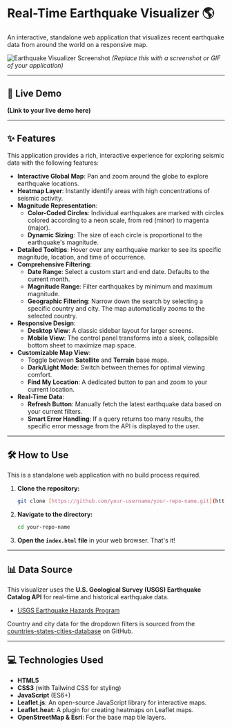 # Real-Time Earthquake Visualizer 🌎

An interactive, standalone web application that visualizes recent earthquake data from around the world on a responsive map.

![Earthquake Visualizer Screenshot](https://i.imgur.com/your-screenshot.png) 
*(Replace this with a screenshot or GIF of your application)*

---

## 🚀 Live Demo

**(Link to your live demo here)**

---

## ✨ Features

This application provides a rich, interactive experience for exploring seismic data with the following features:

-   **Interactive Global Map**: Pan and zoom around the globe to explore earthquake locations.
-   **Heatmap Layer**: Instantly identify areas with high concentrations of seismic activity.
-   **Magnitude Representation**:
    -   **Color-Coded Circles**: Individual earthquakes are marked with circles colored according to a neon scale, from red (minor) to magenta (major).
    -   **Dynamic Sizing**: The size of each circle is proportional to the earthquake's magnitude.
-   **Detailed Tooltips**: Hover over any earthquake marker to see its specific magnitude, location, and time of occurrence.
-   **Comprehensive Filtering**:
    -   **Date Range**: Select a custom start and end date. Defaults to the current month.
    -   **Magnitude Range**: Filter earthquakes by minimum and maximum magnitude.
    -   **Geographic Filtering**: Narrow down the search by selecting a specific country and city. The map automatically zooms to the selected country.
-   **Responsive Design**:
    -   **Desktop View**: A classic sidebar layout for larger screens.
    -   **Mobile View**: The control panel transforms into a sleek, collapsible bottom sheet to maximize map space.
-   **Customizable Map View**:
    -   Toggle between **Satellite** and **Terrain** base maps.
    -   **Dark/Light Mode**: Switch between themes for optimal viewing comfort.
    -   **Find My Location**: A dedicated button to pan and zoom to your current location.
-   **Real-Time Data**:
    -   **Refresh Button**: Manually fetch the latest earthquake data based on your current filters.
    -   **Smart Error Handling**: If a query returns too many results, the specific error message from the API is displayed to the user.

---

## 🛠️ How to Use

This is a standalone web application with no build process required.

1.  **Clone the repository:**
    ```bash
    git clone [https://github.com/your-username/your-repo-name.git](https://github.com/your-username/your-repo-name.git)
    ```
2.  **Navigate to the directory:**
    ```bash
    cd your-repo-name
    ```
3.  **Open the `index.html` file** in your web browser. That's it!

---

## 📊 Data Source

This visualizer uses the **U.S. Geological Survey (USGS) Earthquake Catalog API** for real-time and historical earthquake data.

-   [USGS Earthquake Hazards Program](https://earthquake.usgs.gov/)

Country and city data for the dropdown filters is sourced from the [countries-states-cities-database](https://github.com/dr5hn/countries-states-cities-database) on GitHub.

---

## 💻 Technologies Used

-   **HTML5**
-   **CSS3** (with Tailwind CSS for styling)
-   **JavaScript** (ES6+)
-   **Leaflet.js**: An open-source JavaScript library for interactive maps.
-   **Leaflet.heat**: A plugin for creating heatmaps on Leaflet maps.
-   **OpenStreetMap & Esri**: For the base map tile layers.
